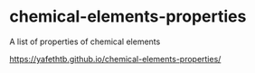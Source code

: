 # chemical-elements-properties
 A list of properties of chemical elements
 
 https://yafethtb.github.io/chemical-elements-properties/ 
